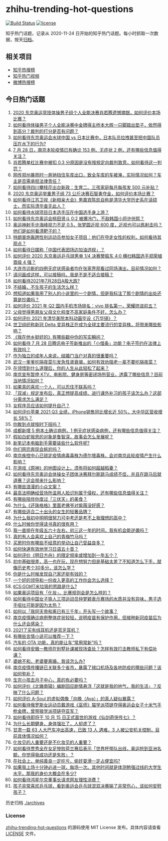 # zhihu-trending-hot-questions

[![Build Status](https://github.com/justjavac/zhihu-trending-hot-questions/workflows/ci/badge.svg?branch=master)](https://github.com/justjavac/zhihu-trending-hot-questions/actions)
[![license](https://img.shields.io/github/license/justjavac/zhihu-trending-hot-questions)](https://github.com/justjavac/zhihu-trending-hot-questions/blob/master/LICENSE)

知乎热门话题，记录从 2020-11-24 日开始的知乎热门话题。每小时抓取一次数据，按天[归档](./archives)。

## 相关项目

- [知乎热搜榜](https://github.com/justjavac/zhihu-trending-top-search)
- [知乎热门视频](https://github.com/justjavac/zhihu-trending-hot-video)
- [微博热搜榜](https://github.com/justjavac/weibo-trending-hot-search)

## 今日热门话题

<!-- BEGIN -->
<!-- 最后更新时间 Thu Jul 29 2021 08:12:24 GMT+0800 (China Standard Time) -->

1. [2020
   东京奥运竞技体操男子组个人全能决赛肖若腾遗憾摘银，如何评价本场比赛？](https://www.zhihu.com/question/475629453)
1. [如何看待体操男子个人全能决赛中金牌得主桥本大辉一只脚踏出垫子，依然得到高分？裁判的打分是否有问题？](https://www.zhihu.com/question/475657677)
1. [如何看待东京奥运会水球中国 vs
   日本比赛中，日本队员拉拽甚至把中国队员压在水下的行为?](https://www.zhihu.com/question/475631555)
1. [7 月 28 日，南京本轮疫情已有确诊 153 例、无症状 2
   例，还有哪些信息值得关注？](https://www.zhihu.com/question/475504593)
1. [肖若腾单杠比赛中被扣 0.3
   分原因是没有按规定向裁判致意，如何看待这一判罚？](https://www.zhihu.com/question/475680419)
1. [网传郑州暴雨时一奔驰挡住车库出口，致全车库的车被淹，实际情况如何？车主是否需承担法律责任？](https://www.zhihu.com/question/475418733)
1. [如何看待四川攀枝花出台新政：生育二、三孩家庭每月每孩发 500
   元补贴？](https://www.zhihu.com/question/475581424)
1. [2020 东京奥运举重男子组 73
   公斤决赛石智勇夺金，如何评价本场比赛？](https://www.zhihu.com/question/475636783)
1. [如何看待江苏卫视《新相亲大会》男嘉宾陈凯自称是清华大学历史系在读硕士，而实际清华查无此人？](https://www.zhihu.com/question/475242135)
1. [如何看待水球项目日本选手压在中国选手身上游？](https://www.zhihu.com/question/475657241)
1. [如何看待东京奥运会桃田贤斗 0:2 被爆冷门，不敌韩国小将许侊熙？](https://www.zhihu.com/question/475652290)
1. [奥运神射手许海峰视力不足 0.5，张梦圆近视 600
   度，近视也可以练射击吗？他们是如何看清靶子的？](https://www.zhihu.com/question/474850082)
1. [特朗普炮轰跨性别运动员参加女子项目：他们在夺走女性的权利，如何看待其观点？](https://www.zhihu.com/question/475290957)
1. [如何看待日媒称「中国代表团场边加油违规」？](https://www.zhihu.com/question/475273810)
1. [如何评价 2020 东京奥运乒乓球男单 1/4 决赛樊振东 4:0 横扫韩国选手郑荣植晋级 4
   强？](https://www.zhihu.com/question/475494265)
1. [大连市诊断的四例无症状感染者均在张家界观看过同场演出，目前情况如何？](https://www.zhihu.com/question/475533632)
1. [请问画成这样，可以接稿吗，我是不是不适合接稿？](https://www.zhihu.com/question/474712257)
1. [如何看待2021年7月28日A股大跌?](https://www.zhihu.com/question/475469075)
1. [不结婚，不生孩子的生活怎么样？](https://www.zhihu.com/question/471954448)
1. [想知道如果我用了别人的小说里的一个剧情，但是我标注了那个剧情的出处还算是抄袭吗？](https://www.zhihu.com/question/475536261)
1. [如何评价 2021 年 Q2 国内手机市场排名：vivo
   排名第一，荣耀挤进前五？](https://www.zhihu.com/question/475518075)
1. [父母觉得男朋友父母文化程度不高家庭条件不好，怎么办？](https://www.zhihu.com/question/475350349)
1. [如何评价 2021 年清华美院本科动画毕设《万华镜》？](https://www.zhihu.com/question/468063157)
1. [世卫组织称新冠 Delta
   变异株正在成为全球主要流行的变异株，将带来哪些影响？](https://www.zhihu.com/question/465893697)
1. [《我在他乡挺好的》有哪些戳中你的写实瞬间？](https://www.zhihu.com/question/473668464)
1. [如何看待 7 月 28
   日腾讯电子签新推出的「小借条」功能？电子签约在法律上有效吗？](https://www.zhihu.com/question/475533098)
1. [作为独立的成年人来说，结婚门当户对真的很重要吗？](https://www.zhihu.com/question/465578815)
1. [武汉一爹爹吃隔夜菜引发急性肾衰竭，如何有效劝阻老一辈不要吃隔夜菜？](https://www.zhihu.com/question/475226133)
1. [在领悟到什么道理后，你的人生从此轻松了起来？](https://www.zhihu.com/question/467881890)
1. [南京宣布暂停
   KTV、电影院、健身房等密闭场所营业，透露了哪些信息？目前当地情况如何？](https://www.zhihu.com/question/475299164)
1. [如果真的喜欢一个人，可以忍住不联系吗？](https://www.zhihu.com/question/471130678)
1. [「双减」规定发布后，真正想提高成绩、进行课外补习的孩子该怎么办？这部分需求怎么满足？](https://www.zhihu.com/question/474700861)
1. [女程序员应该如何提升自己？](https://www.zhihu.com/question/470630484)
1. [如何评价苹果 2021 Q3 业绩，iPhone销售同比增长近 50%，大中华区营收增长
   58%？](https://www.zhihu.com/question/475497497)
1. [你敢到点就按时下班吗？](https://www.zhihu.com/question/457104253)
1. [成都新增 5 例本土确诊病例，1
   例无症状感染病例，还有哪些信息值得关注？](https://www.zhihu.com/question/475463286)
1. [假如白蛇报恩的对象是鲁智深，故事会怎么发展呢？](https://www.zhihu.com/question/466621316)
1. [新笔记本电脑到手需要装些什么软件呢?](https://www.zhihu.com/question/369118255)
1. [你们网恋奔现会尴尬吗？](https://www.zhihu.com/question/425637643)
1. [南京疾控中心已锁定疫情病毒毒株为德尔塔毒株，会对南京此轮疫情产生什么影响？](https://www.zhihu.com/question/475251851)
1. [在游戏《原神》的地图设计上，须弥将如何超越稻妻？](https://www.zhihu.com/question/475114890)
1. [如何看待东京奥运会体操女子团体决赛拜尔斯跳马成绩不佳，并且在跳马后就退赛？这会带来什么影响？](https://www.zhihu.com/question/475390625)
1. [有哪些浪漫的小众文案？](https://www.zhihu.com/question/474148004)
1. [最高法明确经营场所滥用人脸识别属于侵权，还有哪些信息值得关注？](https://www.zhihu.com/question/475501035)
1. [有哪些陪伴你度过「三伏天」的美食？](https://www.zhihu.com/question/475046354)
1. [为什么《还珠格格》里面老佛爷对紫薇没好感？](https://www.zhihu.com/question/37078865)
1. [有哪些适合二十出头的女生的轻奢品牌？](https://www.zhihu.com/question/50108354)
1. [为什么我初中明明很努力可中考还是考不上我理想的高中？](https://www.zhihu.com/question/475173120)
1. [什么时候你觉得读书真的很有用？](https://www.zhihu.com/question/474593932)
1. [我一直排在年级五六十左右，初三这一年的时间，我有机会能逆袭吗？](https://www.zhihu.com/question/473809141)
1. [真的有人会喜欢上自己的青梅竹马吗？](https://www.zhihu.com/question/328409834)
1. [买房时你有哪些不经意的举动让自己受益良多？](https://www.zhihu.com/question/473468571)
1. [如何快速有效地学习日语五十音？](https://www.zhihu.com/question/20318161)
1. [如何评价《明日方舟》的限定频率或增加到一年五个？](https://www.zhihu.com/question/474878240)
1. [初中基础很差，高一也在玩，现在想努力但是基础太差了不知道怎么下手，就像历史考个30多分，该怎么学？](https://www.zhihu.com/question/474744030)
1. [你是什么时候发现自己家还挺有钱的？](https://www.zhihu.com/question/360716785)
1. [一个好的领导和一份收入更高的工作你会怎么选择？](https://www.zhihu.com/question/473640370)
1. [《CS:GO》打米垃圾的思路是什么?](https://www.zhihu.com/question/468021561)
1. [如果奥运项目有「化妆」，比赛规则会是怎么样的？](https://www.zhihu.com/question/475014877)
1. [如何看待中国女子铁人三项运动员仲梦颖表示赛场的水质并没有异味，男子选手呕吐可能是因为太热？](https://www.zhihu.com/question/475406361)
1. [如何以「我同天帝和离已有三千年」开头写一个故事？](https://www.zhihu.com/question/474685510)
1. [南京疫情确诊病例整体症状较轻，说明疫苗有保护作用，但接种新冠疫苗后为什么还会感染？](https://www.zhihu.com/question/474183068)
1. [2021了买有线耳机还是蓝牙耳机？](https://www.zhihu.com/question/454522118)
1. [有哪些言情小说可以推荐一下？](https://www.zhihu.com/question/463285722)
1. [汽车的 OTA 功能，真的能让车“常用常新”吗？](https://www.zhihu.com/question/473989542)
1. [如何看待安徽一教师在别墅补课被现场查处？怎样有效打击教师私下有偿补课？](https://www.zhihu.com/question/475421091)
1. [婆媳不和，老婆要离婚，我该怎么办?](https://www.zhihu.com/question/474743741)
1. [南京疫情传播链已关联多个省市，暴露了禄口机场及各地防疫的哪些问题？该如何弥补？](https://www.zhihu.com/question/475413870)
1. [生完小孩去月子中心，真的有必要吗？](https://www.zhihu.com/question/350300161)
1. [如何评价《北辙南辕》编剧回应剧情悬浮「这就是我的地气，我的生活」？反映了什么问题？](https://www.zhihu.com/question/475474703)
1. [如何评价 A-Soul
   的虚拟偶像「向晚（Ava）」的真人疑似暴露？](https://www.zhihu.com/question/475463293)
1. [如何看待俄罗斯女运动员戴游戏《巫师》猫学派项链夺得奥运会女子十米气手枪金牌，曾带狼学派项链夺亚军？](https://www.zhihu.com/question/475024966)
1. [如何看待即将于 10 月 15 日正式面世的游戏《仙剑奇侠传七》？](https://www.zhihu.com/question/475512253)
1. [为什么长期健身，身体强壮了，人却虚了？](https://www.zhihu.com/question/466730886)
1. [甘肃一载 63 人大巴车冲出高速，已致 13 人 遇难，3
   人被公安机关控制，目前具体情况如何？](https://www.zhihu.com/question/475107363)
1. [化妆见的人重要还是不化妆见的人重要？](https://www.zhihu.com/question/473406612)
1. [如何看待贾秀全在女足惨败荷兰赛后表示「世界杯带队出线，奥运抢到亚洲名额，你觉得我成功还是失败」？](https://www.zhihu.com/question/475423188)
1. [在社会上，单纯善良一定吃亏，偷奸耍滑一定占便宜吗?](https://www.zhihu.com/question/473914745)
1. [如果我上场十分钟必进一球，每场一次。其他时间就是体测勉强过线的大学生水平，那我的身价大概会在多少?](https://www.zhihu.com/question/472960919)
1. [如何看待鸿星尔克董事长请求网友理性消费？](https://www.zhihu.com/question/474886857)
1. [孩子非常喜欢乒乓球，看到奥运会乒乓球混双决赛输了非常伤心，该如何安慰孩子？](https://www.zhihu.com/question/475164928)

<!-- END -->

历史归档 [./archives](./archives)

### License

[zhihu-trending-hot-questions](https://github.com/justjavac/zhihu-trending-hot-questions)
的源码使用 MIT License 发布。具体内容请查看 [LICENSE](./LICENSE) 文件。
